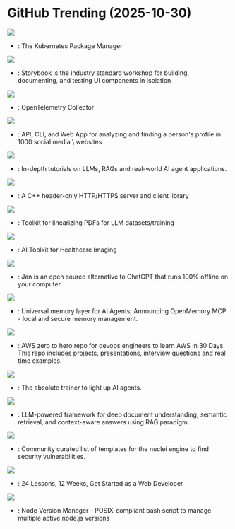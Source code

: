 # GitHub Trending (2025-10-30)

![](https://img.shields.io/badge/Go-New%2026-green?style=flat-square&logo=appveyor)
- [](https://github.comundefined): The Kubernetes Package Manager

![](https://img.shields.io/badge/TypeScript-New%2017-green?style=flat-square&logo=appveyor)
- [](https://github.comundefined): Storybook is the industry standard workshop for building, documenting, and testing UI components in isolation

![](https://img.shields.io/badge/Go-New%20109-green?style=flat-square&logo=appveyor)
- [](https://github.comundefined): OpenTelemetry Collector

![](https://img.shields.io/badge/JavaScript-New%20658-green?style=flat-square&logo=appveyor)
- [](https://github.comundefined): API, CLI, and Web App for analyzing and finding a person's profile in 1000 social media \ websites

![](https://img.shields.io/badge/Jupyter%20Notebook-New%20351-green?style=flat-square&logo=appveyor)
- [](https://github.comundefined): In-depth tutorials on LLMs, RAGs and real-world AI agent applications.

![](https://img.shields.io/badge/C%2B%2B-New%2073-green?style=flat-square&logo=appveyor)
- [](https://github.comundefined): A C++ header-only HTTP/HTTPS server and client library

![](https://img.shields.io/badge/Python-New%20382-green?style=flat-square&logo=appveyor)
- [](https://github.comundefined): Toolkit for linearizing PDFs for LLM datasets/training

![](https://img.shields.io/badge/Python-New%2033-green?style=flat-square&logo=appveyor)
- [](https://github.comundefined): AI Toolkit for Healthcare Imaging

![](https://img.shields.io/badge/TypeScript-New%2028-green?style=flat-square&logo=appveyor)
- [](https://github.comundefined): Jan is an open source alternative to ChatGPT that runs 100% offline on your computer.

![](https://img.shields.io/badge/Python-New%20111-green?style=flat-square&logo=appveyor)
- [](https://github.comundefined): Universal memory layer for AI Agents; Announcing OpenMemory MCP - local and secure memory management.

![](https://img.shields.io/badge/Python-New%2078-green?style=flat-square&logo=appveyor)
- [](https://github.comundefined): AWS zero to hero repo for devops engineers to learn AWS in 30 Days. This repo includes projects, presentations, interview questions and real time examples.

![](https://img.shields.io/badge/Python-New%20521-green?style=flat-square&logo=appveyor)
- [](https://github.comundefined): The absolute trainer to light up AI agents.

![](https://img.shields.io/badge/Go-New%2087-green?style=flat-square&logo=appveyor)
- [](https://github.comundefined): LLM-powered framework for deep document understanding, semantic retrieval, and context-aware answers using RAG paradigm.

![](https://img.shields.io/badge/JavaScript-New%2019-green?style=flat-square&logo=appveyor)
- [](https://github.comundefined): Community curated list of templates for the nuclei engine to find security vulnerabilities.

![](https://img.shields.io/badge/JavaScript-New%20450-green?style=flat-square&logo=appveyor)
- [](https://github.comundefined): 24 Lessons, 12 Weeks, Get Started as a Web Developer

![](https://img.shields.io/badge/Shell-New%2024-green?style=flat-square&logo=appveyor)
- [](https://github.comundefined): Node Version Manager - POSIX-compliant bash script to manage multiple active node.js versions

